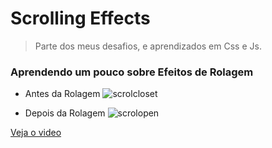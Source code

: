 # Scrolling Effects 

> Parte dos meus desafios, e aprendizados em Css e Js. 
### Aprendendo um pouco sobre Efeitos de Rolagem
- Antes da Rolagem
 ![scrolcloset](https://user-images.githubusercontent.com/65264902/100778337-a729e480-33e5-11eb-8237-fc5eb7e73aa1.jpg)

- Depois da Rolagem 
![scrolopen](https://user-images.githubusercontent.com/65264902/100778682-130c4d00-33e6-11eb-80f7-bec38c2d59b5.jpg)

[Veja o video](https://www.linkedin.com/feed/update/urn:li:activity:6739600347599290368/)
